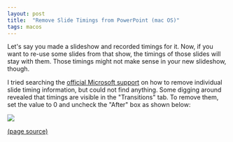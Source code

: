 ```yaml
---
layout: post
title:  "Remove Slide Timings from PowerPoint (mac OS)"
tags: macos
---
```

Let's say you made a slideshow and recorded timings for it. Now, if you want to re-use some slides from that show, the timings
of those slides will stay with them. Those timings might not make sense in your new slideshow, though. 

I tried searching the [official Microsoft support](https://support.office.com/en-us/powerpoint) on how to remove
individual slide timing information, but could not find
anything. Some digging around revealed that timings are visible in the "Transitions" tab. To remove them, set the value to 0
and uncheck the "After" box as shown below:

<img src="{{site.baseurl}}/assets/images/ppt_slide_timings.png">

[(page source)](https://github.com/samarth-robo/blog/blob/gh-pages/_posts/2020-06-07-ppt_remove_timings.md)

